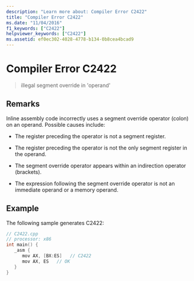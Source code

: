```yaml
---
description: "Learn more about: Compiler Error C2422"
title: "Compiler Error C2422"
ms.date: "11/04/2016"
f1_keywords: ["C2422"]
helpviewer_keywords: ["C2422"]
ms.assetid: ef0ec302-4028-4778-b134-0b8cea4bcad9
---
```

# Compiler Error C2422

> illegal segment override in 'operand'

## Remarks

Inline assembly code incorrectly uses a segment override operator (colon) on an operand.  Possible causes include:

- The register preceding the operator is not a segment register.

- The register preceding the operator is not the only segment register in the operand.

- The segment override operator appears within an indirection operator (brackets).

- The expression following the segment override operator is not an immediate operand or a memory operand.

## Example

The following sample generates C2422:

```cpp
// C2422.cpp
// processor: x86
int main() {
   _asm {
      mov AX, [BX:ES]   // C2422
      mov AX, ES   // OK
   }
}
```
